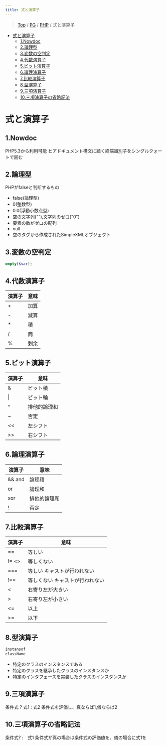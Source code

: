```yaml
---
title: 式と演算子
---
```


> [Top](https://tanish-kr.github.io/study-wiki) / [PG](https://tanish-kr.github.io/study-wiki/PG) / [PHP](https://tanish-kr.github.io/study-wiki/PG/PHP) / 式と演算子

<!-- TOC -->

- [式と演算子](#式と演算子)
  - [1.Nowdoc](#1nowdoc)
  - [2.論理型](#2論理型)
  - [3.変数の空判定](#3変数の空判定)
  - [4.代数演算子](#4代数演算子)
  - [5.ビット演算子](#5ビット演算子)
  - [6.論理演算子](#6論理演算子)
  - [7.比較演算子](#7比較演算子)
  - [8.型演算子](#8型演算子)
  - [9.三項演算子](#9三項演算子)
  - [10.三項演算子の省略記法](#10三項演算子の省略記法)

<!-- /TOC -->

# 式と演算子

## 1.Nowdoc
PHP5.3から利用可能
ヒアドキュメント構文に続く終端識別子をシングルクォートで囲む

## 2.論理型

PHPがfalseと判断するもの
- false(論理型)
- 0(整数型)
- 0.0(浮動小数点型)
- 空の文字列(""),文字列のゼロ("0")
- 要素の数がゼロの配列
- null
- 空のタグから作成されたSimpleXMLオブジェクト

## 3.変数の空判定

```php
empty($var);
```

## 4.代数演算子

|演算子|意味|
|-----|---|
|+|加算|
|-|減算|
|*|積|
|/|商|
|%|剰余|

## 5.ビット演算子

|演算子|意味|
|-----|---|
|&|ビット積|
|\||ビット輪|
|^|排他的論理和|
|~|否定|
|<<|左シフト|
|>>|右シフト|

## 6.論理演算子

|演算子|意味|
|-----|---|
|&& and|論理積|
|or |論理和|
|xor|排他的論理和|
|!|否定|

## 7.比較演算子


|演算子|意味|
|-----|---|
|==|等しい|
|!= <> |等しくない|
|===|等しい キャストが行われない|
|!==|等しくない キャストが行われない|
|<|右寄り左が大きい|
|>|右寄り左が小さい|
|<=|以上|
|>=|以下|

## 8.型演算子

```php
instansof
className
```

- 特定のクラスのインスタンスである
- 特定のクラスを継承したクラスのインスタンスか
- 特定のインタフェースを実装したクラスのインスタンスか

## 9.三項演算子

条件式 ? 式1 : 式2
条件式を評価し、真ならば1,儀ならば2

## 10.三項演算子の省略記法

条件式? :　式1
条件式が真の場合は条件式の評価値を、儀の場合に式1を
